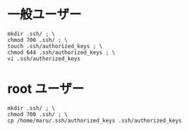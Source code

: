 # 一般ユーザー

```
mkdir .ssh/ ; \
chmod 700 .ssh/ ; \
touch .ssh/authorized_keys ; \
chmod 644 .ssh/authorized_keys ; \
vi .ssh/authorized_keys
```


# root ユーザー

```
mkdir .ssh/ ; \
chmod 700 .ssh/ ; \
cp /home/maru/.ssh/authorized_keys .ssh/authorized_keys
```